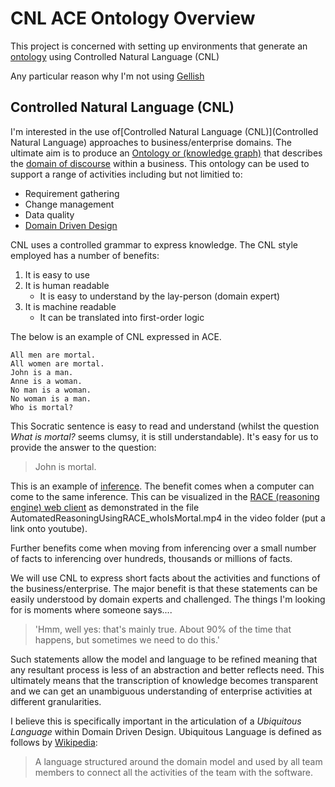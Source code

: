 # CNL ACE Ontology Overview

This project is concerned with setting up environments that generate an [ontology](https://en.wikipedia.org/wiki/Ontology_(information_science)) using Controlled Natural Language (CNL)

Any particular reason why I'm not using [Gellish](http://www.gellish.net/)

## Controlled Natural Language (CNL)

I'm interested in the use of[Controlled Natural Language (CNL)](Controlled Natural Language) approaches to business/enterprise domains. The ultimate aim is to produce an [Ontology or (knowledge graph)](https://en.wikipedia.org/wiki/Ontology_(information_science)) that describes the [domain of discourse](https://en.wikipedia.org/wiki/Domain_of_discourse) within a business. This ontology can be used to support a range of activities including but not limitied to:

* Requirement gathering
* Change management
* Data quality
* [Domain Driven Design](https://en.wikipedia.org/wiki/Domain-driven_design)

CNL uses a controlled grammar to express knowledge. The CNL style employed has a number of benefits:

1. It is easy to use
1. It is human readable
    * It is easy to understand by the lay-person (domain expert)
1. It is machine readable
    * It can be translated into first-order logic

The below is an example of CNL expressed in ACE.

```CNL
All men are mortal.
All women are mortal.
John is a man.
Anne is a woman.
No man is a woman.
No woman is a man.
Who is mortal?

```

This Socratic sentence is easy to read and understand (whilst the question *What is mortal?* seems clumsy, it is still understandable). It's easy for us to provide the answer to the question:

> John is mortal. 

This is an example of [inference](https://en.wikipedia.org/wiki/Inference). The benefit comes when a computer can come to the same inference. This can be visualized in the [RACE (reasoning engine) web client](http://attempto.ifi.uzh.ch/race/) as demonstrated in the file AutomatedReasoningUsingRACE_whoIsMortal.mp4 in the video folder (put a link onto youtube).

Further benefits come when moving from inferencing over a small number of facts to inferencing over hundreds, thousands or millions of facts. 

We will use CNL to express short facts about the activities and functions of the business/enterprise. The major benefit is that these statements can be easily understood by domain experts and challenged. The things I'm looking for is moments where someone says....

> 'Hmm, well yes: that's mainly true. About 90% of the time that happens, but sometimes we need to do this.'

Such statements allow the model and language to be refined meaning that any resultant process is less of an abstraction and better reflects need. This ultimately means that the transcription of knowledge becomes transparent and we can get an unambiguous understanding of enterprise activities at different granularities. 

I believe this is specifically important in the articulation of a *Ubiquitous Language* within Domain Driven Design. Ubiquitous Language is defined as follows by [Wikipedia](https://en.wikipedia.org/wiki/Domain-driven_design#Concepts):

> A language structured around the domain model and used by all team members to connect all the activities of the team with the software.

